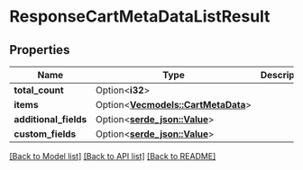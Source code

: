 # ResponseCartMetaDataListResult

## Properties

Name | Type | Description | Notes
------------ | ------------- | ------------- | -------------
**total_count** | Option<**i32**> |  | [optional]
**items** | Option<[**Vec<models::CartMetaData>**](Cart_MetaData.md)> |  | [optional]
**additional_fields** | Option<[**serde_json::Value**](.md)> |  | [optional]
**custom_fields** | Option<[**serde_json::Value**](.md)> |  | [optional]

[[Back to Model list]](../README.md#documentation-for-models) [[Back to API list]](../README.md#documentation-for-api-endpoints) [[Back to README]](../README.md)


